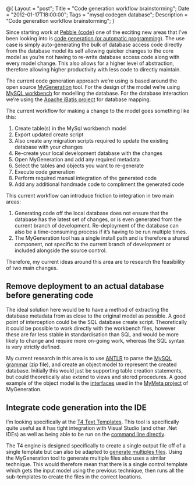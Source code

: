 @{
    Layout = "post";
    Title = "Code generation workflow brainstorming";
    Date = "2012-01-17T18:00:00";
    Tags = "mysql codegen database";
    Description = "Code generation workflow brainstorming";
}

Since starting work at [Pebble {code}](http://pebblecode.com/) one of the exciting new areas that I’ve been looking into is [code generation (or automatic programming)](http://en.wikipedia.org/wiki/Automatic_programming). The use case is simply auto-generating the bulk of database access code directly from the database model its self allowing quicker changes to the core model as you’re not having to re-write database access code along with every model change. This also allows for a higher level of abstraction, therefore allowing higher productivity with less code to directly maintain.

The current code generation approach we’re using is based around the open source [MyGeneration](http://www.mygenerationsoftware.com/) tool. For the design of the model we’re using [MySQL workbench](http://www.mysql.com/products/workbench/) for modelling the database. For the database interaction we’re using the [Apache iBatis project](http://code.google.com/p/mybatisnet/) for database mapping.

The current workflow for making a change to the model goes something like this:

1. Create table(s) in the MySql workbench model
2. Export updated create script
  1. Also create any migration scripts required to update the existing database with your changes
3. Re-create your local development database with the changes
4. Open MyGeneration and add any required metadata
5. Select the tables and objects you want to re-generate
6. Execute code generation
7. Perform required manual integration of the generated code
8. Add any additional handmade code to compliment the generated code

This current workflow can introduce friction to integration in two main areas:
1. Generating code off the local database does not ensure that the database has the latest set of changes, or is even generated from the current branch of development. Re-deployment of the database can also be a time-consuming process if it’s having to be run multiple times.
2. The MyGeneration tool has a single install path and is therefore a shared component, not specific to the current branch of development or included alongside the source control.

Therefore, my current ideas around this area are to research the feasibility of two main changes.

## Remove deployment to an actual database before generating code
The ideal solution here would be to have a method of extracting the database metadata from as close to the original model as possible. A good point of interception could be the SQL database create script. Theoretically it could be possible to work directly with the workbench files, however these are far less stable in standardisation than SQL and would be more likely to change and require more on-going work, whereas the SQL syntax is very strictly defined.

My current research in this area is to use [ANTLR](http://www.antlr.org/) to parse the [MySQL grammar](http://www.antlr.org/grammar/1242202695031/mysql-grammar.zip) (zip file), and create an object model to represent the created database. Initially this would just be supporting table creation statements, but could theoretically also extend to views and stored procedures. A good example of the object model is the [interfaces](http://mygeneration.svn.sourceforge.net/viewvc/mygeneration/trunk/mymeta/Interfaces/) used in the [MyMeta project](http://mygeneration.svn.sourceforge.net/viewvc/mygeneration/trunk/mymeta/) of MyGeneration.

## Integrate code generation into the IDE
I’m looking specifically at the [T4 Text Templates](http://msdn.microsoft.com/en-us/library/bb126445.aspx). This tool is specifically quite useful as it has tight integration with Visual Studio (and other .Net IDEs) as well as being able to be run on the [command line directly](http://msdn.microsoft.com/en-us/library/bb126245.aspx).

The T4 engine is designed specifically to create a single output file off of a single template but can also be adapted to [generate multiples files](http://www.olegsych.com/2008/03/how-to-generate-multiple-outputs-from-single-t4-template/). Using the MyGeneration tool to generate multiple files also uses a similar technique. This would therefore mean that there is a single control template which gets the input model using the previous technique, then runs all the sub-templates to create the files in the correct locations.
